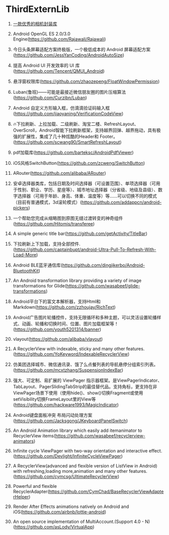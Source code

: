 # ThirdExternLib

1. [一款优秀的相机封装库](https://github.com/infinum/Android-GoldenEye)

2. Android OpenGL ES 2.0/3.0 Engine(https://github.com/Rajawali/Rajawali)

3. 今日头条屏幕适配方案终极版，一个极低成本的 Android 屏幕适配方案(https://github.com/JessYanCoding/AndroidAutoSize)

4. 提高 Android UI 开发效率的 UI 库(https://github.com/Tencent/QMUI_Android)

5. 悬浮窗权限库(https://github.com/zhaozepeng/FloatWindowPermission)

6. Luban(鲁班)——可能是最接近微信朋友圈的图片压缩算法(https://github.com/Curzibn/Luban)

7. Android 自定义方形输入框，仿滴滴验证码输入框(https://github.com/jiaoyaning/VerificationCodeView)

8. 🔥下拉刷新、上拉加载、二级刷新、淘宝二楼、RefreshLayout、OverScroll，Android智能下拉刷新框架，支持越界回弹、越界拖动，具有极强的扩展性，集成了几十种炫酷的Header和 Footer。(https://github.com/scwang90/SmartRefreshLayout)

9. pdf加载库(https://github.com/barteksc/AndroidPdfViewer)

10. iOS风格SwitchButton(https://github.com/zcweng/SwitchButton)

11. ARouter(https://github.com/alibaba/ARouter)

12. 安卓选择器类库，包括日期及时间选择器（可设置范围）、单项选择器（可用于性别、职业、学历、星座等）、城市地址选择器（分省级、地级及县级）、数字选择器（可用于年龄、身高、体重、温度等）等……可以切换不同的模式（目前有普通模式，3d滚轮模式）(https://github.com/addappcn/android-pickers)

13. 一个帮助您完成从缩略图到原图无缝过渡转变的神奇组件(https://github.com/Hitomis/transferee)

14. A simple generic title bar(https://github.com/getActivity/TitleBar)

15. 下拉刷新上下加载，支持全部控件.(https://github.com/captainbupt/android-Ultra-Pull-To-Refresh-With-Load-More)

16. Android BLE蓝牙通信库(https://github.com/dingjikerbo/Android-BluetoothKit)

17. An Android transformation library providing a variety of image transformations for Glide(https://github.com/wasabeef/glide-transformations)

18. Android平台下的富文本解析器，支持Html和Markdown(https://github.com/zzhoujay/RichText)

19. Android广告图片轮播控件，支持无限循环和多种主题，可以灵活设置轮播样式、动画、轮播和切换时间、位置、图片加载框架等！(https://github.com/youth5201314/banner)

20. vlayout(https://github.com/alibaba/vlayout)

21. A RecyclerView with indexable, sticky and many other features.(https://github.com/YoKeyword/IndexableRecyclerView)

22. 仿美团选择城市、微信通讯录、饿了么点餐列表的导航悬停分组索引列表。(https://github.com/mcxtzhang/SuspensionIndexBar)

23.  强大、可定制、易扩展的 ViewPager 指示器框架。是ViewPagerIndicator、TabLayout、PagerSlidingTabStrip的最佳替代品。支持角标，更支持在非ViewPager场景下使用（使用hide()、show()切换Fragment或使用setVisibility切换FrameLayout里的View等(https://github.com/hackware1993/MagicIndicator)

24. Android键盘面板冲突 布局闪动处理方案(https://github.com/Jacksgong/JKeyboardPanelSwitch)

25. An Android Animation library which easily add itemanimator to RecyclerView items(https://github.com/wasabeef/recyclerview-animators)

26. Infinite cycle ViewPager with two-way orientation and interactive effect.(https://github.com/Devlight/InfiniteCycleViewPager)

27. A RecyclerView(advanced and flexible version of ListView in Android) with refreshing,loading more,animation and many other features.(https://github.com/cymcsg/UltimateRecyclerView)

28. Powerful and flexible RecyclerAdapter(https://github.com/CymChad/BaseRecyclerViewAdapterHelper)

29. Render After Effects animations natively on Android and iOS(https://github.com/airbnb/lottie-android)

30. An open source implementation of MultiAccount.(Support 4.0 - N)(https://github.com/asLody/VirtualApp)
